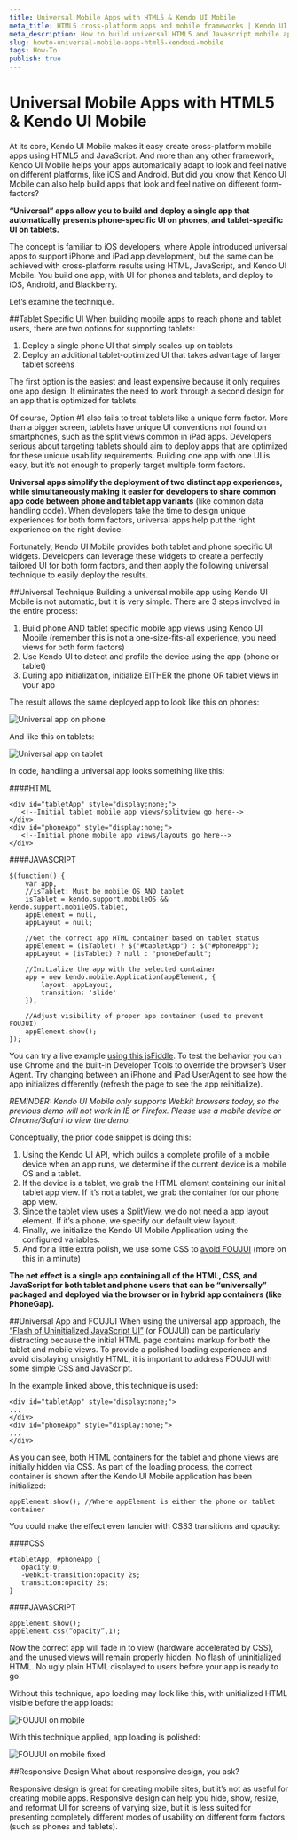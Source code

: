 ```yaml
---
title: Universal Mobile Apps with HTML5 & Kendo UI Mobile
meta_title: HTML5 cross-platform apps and mobile frameworks | Kendo UI Mobile documentation
meta_description: How to build universal HTML5 and Javascript mobile apps with Kendo UI Mobile framework.
slug: howto-universal-mobile-apps-html5-kendoui-mobile
tags: How-To
publish: true
---
```


# Universal Mobile Apps with HTML5 & Kendo UI Mobile
At its core, Kendo UI Mobile makes it easy create cross-platform mobile apps using HTML5 and JavaScript. And more than any other framework, Kendo UI Mobile helps your apps automatically adapt to look and feel native on different platforms, like iOS and Android. But did you know that Kendo UI Mobile can also help build apps that look and feel native on different form-factors?

**“Universal” apps allow you to build and deploy a single app that automatically presents phone-specific UI on phones, and tablet-specific UI on tablets.**

The concept is familiar to iOS developers, where Apple introduced universal apps to support iPhone and iPad app development, but the same can be achieved with cross-platform results using HTML, JavaScript, and Kendo UI Mobile. You build one app, with UI for phones and tablets, and deploy to iOS, Android, and Blackberry.

Let’s examine the technique.

##Tablet Specific UI
When building mobile apps to reach phone and tablet users, there are two options for supporting tablets:

1. Deploy a single phone UI that simply scales-up on tablets
2. Deploy an additional tablet-optimized UI that takes advantage of larger tablet screens

The first option is the easiest and least expensive because it only requires one app design. It eliminates the need to work through a second design for an app that is optimized for tablets.

Of course, Option #1 also fails to treat tablets like a unique form factor. More than a bigger screen, tablets have unique UI conventions not found on smartphones, such as the split views common in iPad apps. Developers serious about targeting tablets should aim to deploy apps that are optimized for these unique usability requirements. Building one app with one UI is easy, but it’s not enough to properly target multiple form factors.

**Universal apps simplify the deployment of two distinct app experiences, while simultaneously making it easier for developers to share common app code between phone and tablet app variants** (like common data handling code). When developers take the time to design unique experiences for both form factors, universal apps help put the right experience on the right device.

Fortunately, Kendo UI Mobile provides both tablet and phone specific UI widgets. Developers can leverage these widgets to create a perfectly tailored UI for both form factors, and then apply the following universal technique to easily deploy the results.

##Universal Technique
Building a universal mobile app using Kendo UI Mobile is not automatic, but it is very simple. There are 3 steps involved in the entire process:

1. Build phone AND tablet specific mobile app views using Kendo UI Mobile (remember this is not a one-size-fits-all experience, you need views for both form factors)
2. Use Kendo UI to detect and profile the device using the app (phone or tablet)
3. During app initialization, initialize EITHER the phone OR tablet views in your app

The result allows the same deployed app to look like this on phones:

![Universal app on phone](images/kendo-universal-phone.png)

And like this on tablets:

![Universal app on tablet](images/kendo-universal-tablet.png)

In code, handling a universal app looks something like this:

####HTML

	<div id="tabletApp" style="display:none;">
	   <!--Initial tablet mobile app views/splitview go here-->
	</div>
	<div id="phoneApp" style="display:none;">
	   <!--Initial phone mobile app views/layouts go here-->
	</div>​

####JAVASCRIPT

	$(function() {
	    var app,
	    //isTablet: Must be mobile OS AND tablet
	    isTablet = kendo.support.mobileOS && kendo.support.mobileOS.tablet,
	    appElement = null,
	    appLayout = null;
	 
	    //Get the correct app HTML container based on tablet status
	    appElement = (isTablet) ? $("#tabletApp") : $("#phoneApp");
	    appLayout = (isTablet) ? null : "phoneDefault";
	 
	    //Initialize the app with the selected container
	    app = new kendo.mobile.Application(appElement, {
	        layout: appLayout,
	        transition: 'slide'
	    });
	 
	    //Adjust visibility of proper app container (used to prevent FOUJUI)
	    appElement.show();
	});​

You can try a live example [using this jsFiddle](http://jsfiddle.net/toddanglin/YGUeJ/5/embedded/result/). To test the behavior you can use Chrome and the built-in Developer Tools to override the browser’s User Agent. Try changing between an iPhone and iPad UserAgent to see how the app initializes differently (refresh the page to see the app reinitialize).

*REMINDER: Kendo UI Mobile only supports Webkit browsers today, so the previous demo will not work in IE or Firefox. Please use a mobile device or Chrome/Safari to view the demo.*

Conceptually, the prior code snippet is doing this:

1. Using the Kendo UI API, which builds a complete profile of a mobile device when an app runs, we determine if the current device is a mobile OS and a tablet.
2. If the device is a tablet, we grab the HTML element containing our initial tablet app view. If it’s not a tablet, we grab the container for our phone app view.
3. Since the tablet view uses a SplitView, we do not need a app layout element. If it’s a phone, we specify our default view layout.
4. Finally, we initialize the Kendo UI Mobile Application using the configured variables.
5. And for a little extra polish, we use some CSS to [avoid FOUJUI](http://blogs.telerik.com/kendoui/posts/11-10-06/foujui_flash_of_uninitialized_javascript_ui) (more on this in a minute)

**The net effect is a single app containing all of the HTML, CSS, and JavaScript for both tablet and phone users that can be “universally” packaged and deployed via the browser or in hybrid app containers (like PhoneGap).**

##Universal App and FOUJUI
When using the universal app approach, the [“Flash of Uninitialized JavaScript UI”](http://blogs.telerik.com/posts/archive/11-10-06/foujui_flash_of_uninitialized_javascript_ui) (or FOUJUI) can be particularly distracting because the initial HTML page contains markup for both the tablet and mobile views. To provide a polished loading experience and avoid displaying unsightly HTML, it is important to address FOUJUI with some simple CSS and JavaScript.

In the example linked above, this technique is used:

	<div id="tabletApp" style="display:none;">
	...
	</div>
	<div id="phoneApp" style="display:none;">
	...
	</div>​

As you can see, both HTML containers for the tablet and phone views are initially hidden via CSS. As part of the loading process, the correct container is shown after the Kendo UI Mobile application has been initialized:

	appElement.show(); //Where appElement is either the phone or tablet container

You could make the effect even fancier with CSS3 transitions and opacity:

####CSS

	#tabletApp, #phoneApp {
	   opacity:0;
	   -webkit-transition:opacity 2s;
	   transition:opacity 2s;
	}

####JAVASCRIPT

	appElement.show();
	appElement.css(“opacity”,1);

Now the correct app will fade in to view (hardware accelerated by CSS), and the unused views will remain properly hidden. No flash of uninitialized HTML. No ugly plain HTML displayed to users before your app is ready to go.

Without this technique, app loading may look like this, with unitialized HTML visible before the app loads:

![FOUJUI on mobile](images/foujui-mobile.gif)

With this technique applied, app loading is polished:

![FOUJUI on mobile fixed](images/foujui-mobile-fixed.gif)

##Responsive Design
What about responsive design, you ask?

Responsive design is great for creating mobile sites, but it’s not as useful for creating mobile apps. Responsive design can help you hide, show, resize, and reformat UI for screens of varying size, but it is less suited for presenting completely different modes of usability on different form factors (such as phones and tablets).
